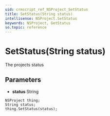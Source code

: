 ```yaml
---
uid: crmscript_ref_NSProject_SetStatus
title: SetStatus(String status)
intellisense: NSProject.SetStatus
keywords: NSProject, GetStatus
so.topic: reference
---
```


# SetStatus(String status)

The projects status

## Parameters

* **status** String

```crmscript
NSProject thing;
String status;
thing.SetStatus(status);
```

